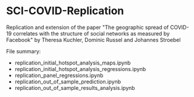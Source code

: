 # SCI-COVID-Replication
Replication and extension of the paper "The geographic spread of COVID-19 correlates with the structure of social networks as measured by Facebook" by Theresa Kuchler, Dominic Russel and Johannes Stroebel

File summary:
- replication_initial_hotspot_analysis_maps.ipynb
- replication_initial_hotspot_analysis_regressions.ipynb
- replication_panel_regressions.ipynb
- replication_out_of_sample_prediction.ipynb
- replication_out_of_sample_results_analysis.ipynb
